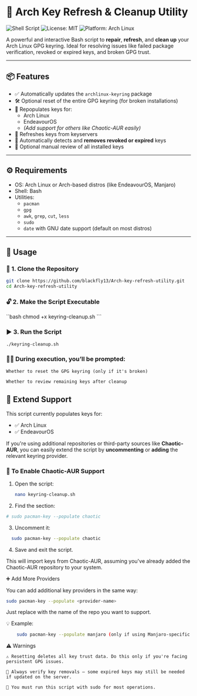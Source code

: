 # 🔐 Arch Key Refresh & Cleanup Utility

![Shell Script](https://img.shields.io/badge/language-Bash-blue.svg)
![License: MIT](https://img.shields.io/badge/License-MIT-yellow.svg)
![Platform: Arch Linux](https://img.shields.io/badge/platform-Arch_Linux-lightgrey.svg)


A powerful and interactive Bash script to **repair**, **refresh**, and **clean up** your Arch Linux GPG keyring. Ideal for resolving issues like failed package verification, revoked or expired keys, and broken GPG trust.

---

## 📦 Features

- ✅ Automatically updates the `archlinux-keyring` package
- 🛠️ Optional reset of the entire GPG keyring (for broken installations)
- 🔑 Repopulates keys for:
  - Arch Linux
  - EndeavourOS
  - *(Add support for others like Chaotic-AUR easily)*
- 🔄 Refreshes keys from keyservers
- 🧹 Automatically detects and **removes revoked or expired** keys
- 👀 Optional manual review of all installed keys

---

## ⚙️ Requirements

- OS: Arch Linux or Arch-based distros (like EndeavourOS, Manjaro)
- Shell: Bash
- Utilities:
  - `pacman`
  - `gpg`
  - `awk`, `grep`, `cut`, `less`
  - `sudo`
  - `date` with GNU date support (default on most distros)

---

## 🚀 Usage


### 📁 1. Clone the Repository

```bash
git clone https://github.com/blackfly13/Arch-key-refresh-utility.git
cd Arch-key-refresh-utility
```

### 🔓 2. Make the Script Executable
  ``bash
    chmod +x keyring-cleanup.sh
    ```
### ▶️ 3. Run the Script
  ```bash
  ./keyring-cleanup.sh
  ```
    
### 🧑‍💻 During execution, you’ll be prompted:

    Whether to reset the GPG keyring (only if it's broken)

    Whether to review remaining keys after cleanup


## 🧩 Extend Support

This script currently populates keys for:

- ✅ Arch Linux
- ✅ EndeavourOS

If you're using additional repositories or third-party sources like **Chaotic-AUR**, you can easily extend the script by **uncommenting** or **adding** the relevant keyring provider.

### 🔧 To Enable Chaotic-AUR Support

1. Open the script:
   ```bash
   nano keyring-cleanup.sh
   ```
2. Find the section:
  ```bash
  # sudo pacman-key --populate chaotic
  ```
3. Uncomment it:
  ```bash
    sudo pacman-key --populate chaotic
  ```
4. Save and exit the script.

  This will import keys from Chaotic-AUR, assuming you've already added the Chaotic-AUR repository to your system.

➕ Add More Providers

  You can add additional key providers in the same way:
  ```bash
  sudo pacman-key --populate <provider-name>
  ```
  Just replace <provider-name> with the name of the repo you want to support.
  
  💡 Example: 
  ```bash 
      sudo pacman-key --populate manjaro (only if using Manjaro-specific mirrors)
  ```

⚠️ Warnings

    ⚠️ Resetting deletes all key trust data. Do this only if you're facing persistent GPG issues.

    🧹 Always verify key removals — some expired keys may still be needed if updated on the server.

    🔐 You must run this script with sudo for most operations.
